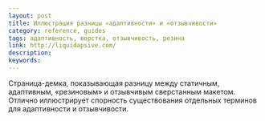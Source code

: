 ```yaml
---
layout: post
title: Иллюстрация разницы «адаптивности» и «отзывчивости»
category: reference, guides
tags: адаптивность, верстка, отзывчивость, резина
link: http://liquidapsive.com/
description:
keywords:
---
```


<p>Страница-демка, показывающая разницу между статичным, адаптивным, «резиновым» и отзывчивым сверстанным макетом. Отлично иллюстрирует спорность существования отдельных терминов для адаптивности и отзывчивости.</p>
